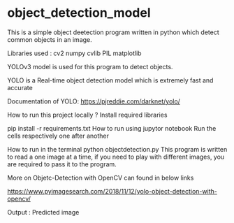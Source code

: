 # object_detection_model

This is a simple object deetection program written in python which detect common objects in an image.

Libraries used : cv2 numpy cvlib PIL matplotlib

YOLOv3 model is used for this program to detect objects.

YOLO is a Real-time object detection model which is extremely fast and accurate

Documentation of YOLO: https://pjreddie.com/darknet/yolo/

How to run this project locally ?
Install required libraries

pip install -r requirements.txt
How to run using jupytor notebook
Run the cells respectively one after another

How to run in the terminal
python objectdetection.py
This program is written to read a one image at a time, if you need to play with different images, you are required to pass it to the program.

More on Objetc-Detection with OpenCV can found in below links

https://www.pyimagesearch.com/2018/11/12/yolo-object-detection-with-opencv/

Output :
Predicted image
